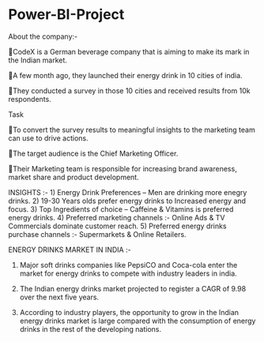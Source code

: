 # Power-BI-Project

About the company:-

🔸CodeX is a German beverage company that is aiming to make its mark in the Indian market.

🔸A few month ago, they launched their energy drink in 10 cities of india.

🔸They conducted a survey in those 10 cities and received results from 10k respondents.

Task

🔸To convert the survey results to meaningful insights to the marketing team can use to drive actions.

🔸The target audience is the Chief Marketing Officer.

🔸Their Marketing team is responsible for increasing brand awareness, market share and product development.

INSIGHTS :- 1) Energy Drink Preferences – Men are drinking more enegry drinks.
            2) 19-30 Years olds prefer energy drinks to Increased energy and focus.
            3) Top Ingredients of choice – Caffeine & Vitamins is preferred energy drinks.
            4) Preferred marketing channels :- Online Ads & TV Commercials dominate customer reach.
            5) Preferred energy drinks purchase channels :- Supermarkets & Online Retailers.
            
ENERGY DRINKS MARKET IN INDIA :-

 1) Major soft drinks companies like PepsiCO and Coca-cola enter the market for energy drinks to compete with industry leaders in india.

 2) The Indian energy drinks  market projected to register a CAGR of 9.98 over the next five years.

 3) According to industry players, the opportunity to grow in the Indian energy drinks market is large compared with the consumption of energy drinks in the rest 
    of the developing nations.












